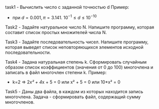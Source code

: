 task1 - Вычислить число c заданной точностью d
Пример:
- при $d = 0.001, π = 3.141.$    $10^{-1} ≤ d ≤10^{-10}$

Task2 - Задайте натуральное число N. Напишите программу, которая составит список простых множителей числа N.

Task3 - Задайте последовательность чисел. Напишите программу, которая выведет список неповторяющихся элементов исходной последовательности.

Task4 - Задана натуральная степень k. Сформировать случайным образом список коэффициентов (значения от 0 до 100) многочлена и записать в файл многочлен степени k.
Пример:
- k=2 => 2*x² + 4*x + 5 = 0 или x² + 5 = 0 или 10*x² = 0

Task5 - Даны два файла, в каждом из которых находится запись многочлена. Задача - сформировать файл, содержащий сумму многочленов.
